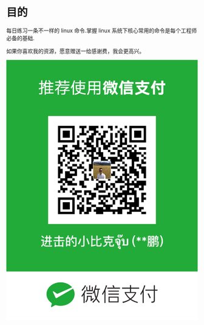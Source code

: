 # 目的

每日练习一条不一样的 linux 命令.掌握 linux 系统下核心常用的命令是每个工程师必备的基础.





如果你喜欢我的资源，愿意赠送一给感谢费，我会更高兴。

![IMG_2011](https://github.com/sixleaves/DailyLinuxCommand/blob/master/IMG_2011.JPG)





